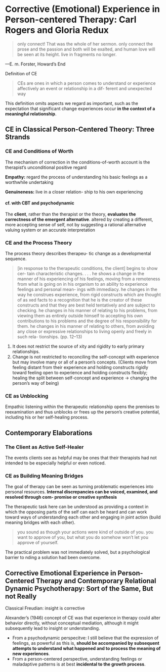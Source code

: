 # Corrective (Emotional) Experience in Person-centered Therapy: Carl Rogers and Gloria Redux

> only connect! That was the whole of her sermon. only connect the prose and the passion and both will be exalted, and human love will be seen at its height. live in fragments no longer.

—E. m. Forster, Howard’s End

Definition of CE

> CEs are ones in which a person comes to understand or experience affectively an event or relationship in a dif- ferent and unexpected way

This definition omits aspects we regard as important, such as the expectation that significant change experiences occur **in the context of a meaningful relationship**.


## CE in Classical Person-Centered Theory: Three Strands

### CE and Conditions of Worth

The mechanism of correction in the conditions-of-worth account is the therapist’s unconditional positive regard

**Empathy:** regard the process of understanding his basic feelings as a worthwhile undertaking

**Genuineness:** live in a closer relation- ship to his own experiencing

#### **cf. with CBT and psychodynamic**

The **client**, rather than the therapist or the theory, **evaluates the correctness of the emergent alternative**. altered by creating a different, more accepting sense of self, not by suggesting a rational alternative valuing system or an accurate interpretation

### CE and the Process Theory

The process theory describes therapeu- tic change as a developmental sequence.

> [in response to the therapeutic conditions, the client] begins to show cer- tain characteristic changes. . . . he shows a change in the manner of his experiencing of his feelings, moving from a remoteness from what is going on in his organism to an ability to experience feelings and personal mean- ings with immediacy. he changes in the way he construes experience, from rigid constructs which are thought of as  xed facts to a recognition that he is the creator of these constructs and that they are best held tentatively and are subject to checking. he changes in his manner of relating to his problems, from viewing them as entirely outside himself to accepting his own contributions to his problems and the degree of his responsibility for them. he changes in his manner of relating to others, from avoiding any close or expressive relationships to living openly and freely in such rela- tionships. (pp. 12–13)


1. It does not restrict the source of  xity and rigidity to early primary relationships.
2. Change is not restricted to reconciling the self-concept with experience but may involve many or all of a person’s concepts. (Clients move from feeling distant from their experience and holding constructs rigidly toward feeling open to experience and holding constructs flexibly; healing the split between self-concept and experience → changing the person’s way of being)

### CE as Unblocking

Empathic listening within the therapeutic relationship opens the premises to reexamination and thus unblocks or frees up the person’s creative potential, including his or her self-healing process.

## Contemporary Elaborations

### The Client as Active Self-Healer

The events clients see as helpful may be ones that their therapists had not intended to be especially helpful or even noticed.

### CE as Building Meaning Bridges

The goal of therapy can be seen as turning problematic experiences into personal resources. **Internal discrepancies can be voiced, examined, and resolved through com- promise or creative synthesis**

The therapeutic task here can be understood as providing a context in which the opposing parts of the self can each be heard and can work toward ways of understanding each other and engaging in joint action (build meaning bridges with each other).

> you sound as though your actions were kind of outside of you. you want to approve of you, but what you do somehow won’t let you approve of yourself.

The practical problem was not immediately solved, but a psychological barrier to  nding a solution had been overcome.

## Corrective Emotional Experience in Person-Centered Therapy and Contemporary Relational Dynamic Psychotherapy: Sort of the Same, But not Really

Classical Freudian: insight is corrective

Alexander’s (1946) concept of CE was that experience in therapy could alter behavior directly, without conceptual mediation, although it might subsequently lead to insight or understanding.

- From a psychodynamic perspecitve: I still believe that the expression of feelings, as powerful as this is, **should be accompanied by subsequent attempts to understand what happened and to process the meaning of new experiences**.
- From a person-centered perspective, understanding feelings or maladaptive patterns is at best **incidental to the growth process**.


